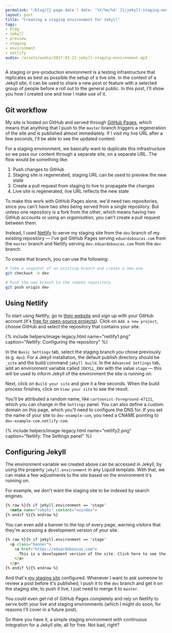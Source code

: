 ```yaml
---
permalink: "/blog/{{ page.date | date: '%Y/%m/%d' }}/jekyll-staging-environment.html"
layout: post
title: "Creating a staging environment for Jekyll"
tags:
- blog
- jekyll
- preview
- staging
- environment
- netlify
audio: /assets/audio/2017-02-22-jekyll-staging-environment.mp3
---
```

A staging or pre-production environment is a testing infrastructure that replicates as best as possible the setup of a live site. In the context of a Jekyll site, it can be used to share a new post or feature with a selected group of people before a roll out to the general public. In this post, I'll show you how I created one and how I make use of it.<!--more-->

## Git workflow

My site is hosted on GitHub and served through [GitHub Pages](https://pages.github.com/), which means that anything that I push to the `master` branch triggers a regeneration of the site and is published almost immediately. If I visit my live URL after a few seconds, I'll be able to see the updated content.

For a staging environment, we basically want to duplicate this infrastructure so we pass our content through a separate site, on a separate URL. The flow would be something like:

1. Push changes to GitHub
1. Staging site is regenerated, staging URL can be used to preview the new state
1. Create a pull request from staging to live to propagate the changes
1. Live site is regenerated, live URL reflects the new state

To make this work with GitHub Pages alone, we'd need two repositories, since you can't have two sites being served from a single repository. But unless one repository is a fork from the other, which means having two GitHub accounts or using an *organisation*, you can't create a pull request between them.

Instead, I used [Netlify](https://netlify.com) to serve my staging site from the `dev` branch of my existing repository — I've got GitHub Pages serving `eduardoboucas.com` from the `master` branch and Netlify serving `dev.eduardoboucas.com` from the `dev` branch.

To create that branch, you can use the following:

```bash
# Take a snapshot of an existing branch and create a new one
git checkout -b dev

# Push the new branch to the remote repository
git push origin dev
```

## Using Netlify

To start using Netlify, go to [their website](https://netlify.com) and sign up with your GitHub account (it's [free for open-source projects](https://www.netlify.com/pricing/)). Click on `Add a new project`, choose GitHub and select the repository that contains your site.

{% include helpers/image-legacy.html name="netlify1.png" caption="Netlify: Configuring the repository" %}

In the `Basic Settings` tab, select the staging branch you chose previously (e.g. `dev`). For a Jekyll installation, the default publish directory should be `_site` and the build command `jekyll build`. In the `Advanced Settings` tab, add an environment variable called `JEKYLL_ENV` with the value `stage` — this will be used to inform Jekyll of the environment the site is running on.

Next, click on `Build your site` and give it a few seconds. When the build process finishes, click on `View your site` to see the result.

You'll be attributed a random name, like `cartoonist-foreground-47121`, which you can change in the `Settings` panel. You can also define a custom domain on this page, which you'll need to configure the DNS for. If you set the name of your site to `dev-example-com`, you need a CNAME pointing to `dev-example-com.netlify.com`.

{% include helpers/image-legacy.html name="netlify2.png" caption="Netlify: The Settings panel" %}

## Configuring Jekyll

The environment variable we created above can be accessed in Jekyll, by using the property `jekyll.environment` in any Liquid template. With that, we can make a few adjustments to the site based on the environment it's running on.

For example, we don't want the staging site to be indexed by search engines.

```html
{% raw %}{% if jekyll.environment == 'stage'
  <meta name="robots" content="noindex">
{% endif %}{% endraw %}
```

You can even add a banner to the top of every page, warning visitors that they're accessing a development version of your site.

```html
{% raw %}{% if jekyll.environment == 'stage'
  <p class="banner">
    <a href="https://eduardoboucas.com">
      This is a development version of the site. Click here to see the live content.
    </a>
  </p>
{% endif %}{% endraw %}
```

And that's [my staging site](http://dev.eduardoboucas.com) configured. Whenever I want to ask someone to review a post before it's published, I push it to the `dev` branch and get it on the staging site; to push it live, I just need to merge it to `master`.

You could even get rid of GitHub Pages completely and rely on Netlify to serve both your live and staging environments (which I might do soon, for reasons I'll cover in a future post).

So there you have it, a simple staging environment with continuous integration for a Jekyll site, all for free. Not bad, right?<!--tomb-->

